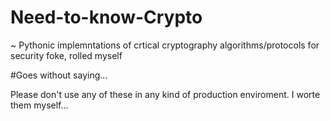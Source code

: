 # Need-to-know-Crypto
~ Pythonic implemntations of crtical cryptography algorithms/protocols for security foke, rolled myself 

#Goes without saying...

Please don't use any of these in any kind of production enviroment. I worte them myself...

